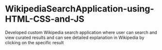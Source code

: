 # WikipediaSearchApplication-using-HTML-CSS-and-JS
Developed custom Wikipedia search application where user can search and view curated results and can see detailed explanation in Wikipedia by clicking on the specific result
